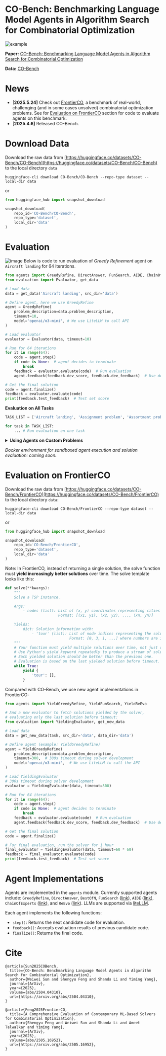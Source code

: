 # CO-Bench: Benchmarking Language Model Agents in Algorithm Search for Combinatorial Optimization


![example](https://github.com/user-attachments/assets/faf29c44-4904-4d74-9a15-37a038b14e77)

**Paper:** [CO-Bench: Benchmarking Language Model Agents in Algorithm Search for Combinatorial Optimization](https://arxiv.org/abs/2504.04310)

**Data:** [CO-Bench](https://huggingface.co/datasets/CO-Bench/CO-Bench)

# News

- **[2025.5.24]** Check out [FrontierCO](https://arxiv.org/abs/2505.16952), a benchmark of real-world, challenging (and in some cases unsolved) combinatorial optimization problems. See for [Evaluation on FrontierCO](#evaluation-on-frontierco) section for code to evaluate agents on this benchmark.
- **[2025.4.6]** Released CO-Bench.

# Download Data
Download the raw data from [https://huggingface.co/datasets/CO-Bench/CO-Bench](https://huggingface.co/datasets/CO-Bench/CO-Bench) to the local directory `data`

```
huggingface-cli download CO-Bench/CO-Bench --repo-type dataset --local-dir data
```
or

```python
from huggingface_hub import snapshot_download

snapshot_download(
    repo_id='CO-Bench/CO-Bench',
    repo_type='dataset',
    local_dir='data'
)
```


# Evaluation
![image](https://github.com/user-attachments/assets/b1206bfb-711e-4f4b-ab11-c096df4286cd)
Below is code to run evaluation of *Greedy Refinement* agent on `Aircraft landing` for 64 iterations.
```python
from agents import GreedyRefine, DirectAnswer, FunSearch, AIDE, ChainOfExperts, ReEvo, BestOfN
from evaluation import Evaluator, get_data

# Load data
data = get_data('Aircraft landing', src_dir='data')

# Define agent, here we use GreedyRefine
agent = GreedyRefine(
    problem_description=data.problem_description,
    timeout=10,
    model='openai/o3-mini', # We use LiteLLM to call API
)

# Load evaluator
evaluator = Evaluator(data, timeout=10)

# Run for 64 iterations
for it in range(64):
    code = agent.step()
    if code is None:  # agent decides to terminate
        break
    feedback = evaluator.evaluate(code)  # Run evaluation
    agent.feedback(feedback.dev_score, feedback.dev_feedback)  # Use dev set score as feedback

# Get the final solution
code = agent.finalize()
feedback = evaluator.evaluate(code)
print(feedback.test_feedback)  # Test set score
```


**Evaluation on All Tasks**

```python
TASK_LIST = ['Aircraft landing', 'Assignment problem', 'Assortment problem', 'Bin packing - one-dimensional', 'Capacitated warehouse location', 'Common due date scheduling', 'Constrained guillotine cutting', 'Constrained non-guillotine cutting', 'Container loading', 'Container loading with weight restrictions', 'Corporate structuring', 'Crew scheduling', 'Equitable partitioning problem', 'Euclidean Steiner problem', 'Flow shop scheduling', 'Generalised assignment problem', 'Graph colouring', 'Hybrid Reentrant Shop Scheduling', 'Job shop scheduling', 'MIS', 'Multi-Demand Multidimensional Knapsack problem', 'Multidimensional knapsack problem', 'Open shop scheduling', 'Packing unequal circles', 'Packing unequal circles area', 'Packing unequal rectangles and squares', 'Packing unequal rectangles and squares area', 'Resource constrained shortest path', 'Set covering', 'Set partitioning', 'TSP', 'Uncapacitated warehouse location', 'Unconstrained guillotine cutting', 'Vehicle routing: period routing', 'p-median - capacitated', 'p-median - uncapacitated']

for task in TASK_LIST:
    ... # Run evaluation on one task
```

<details>
<summary><strong>Using Agents on Custom Problems</strong></summary>

Step 1: Include a concise description and a solve template. For example:

```python
problem_description = '''The Traveling Salesman Problem (TSP) is a classic combinatorial optimization problem where, given a set of cities with known pairwise distances, the objective is to find the shortest possible tour that visits each city exactly once and returns to the starting city. More formally, given a complete graph G = (V, E) with vertices V representing cities and edges E with weights representing distances, we seek to find a Hamiltonian cycle (a closed path visiting each vertex exactly once) of minimum total weight.

Implement in Solve Function

def solve(**kwargs):
    """
    Solve a TSP instance.

    Args:
        - nodes (list): List of (x, y) coordinates representing cities in the TSP problem
                      Format: [(x1, y1), (x2, y2), ..., (xn, yn)]

    Returns:
        dict: Solution information with:
            - 'tour' (list): List of node indices representing the solution path
                           Format: [0, 3, 1, ...] where numbers are indices into the nodes list
    """

    return {
        'tour': [],
    }
'''
```
Step 2: Define the agent
```python
from agents import GreedyRefine
agent = GreedyRefine(
    problem_description=problem_description,
    timeout=10,
    model='openai/o3-mini')
```
Step 3: Define the `evaluate` function and run the loop. Use the evaluate function to get results on the data, and iteratively improve the solution based on feedback:
```python
evaluate = ...  # Define evaluate() to return score (float) and feedback (str)
# Run for 64 iterations
for it in range(64):
    code = agent.step()
    dev_score, dev_feedback = evaluate(code) # Define evaluate() to return score (float) and feedback (str)
    agent.feedback(dev_score, dev_feedback) 

# Get the final soltuion
code = agent.finalize()
print(code)
```
</details>

*Docker environment for sandboxed agent execution and solution evaluation: coming soon.*

# Evaluation on FrontierCO

Download the raw data from [https://huggingface.co/datasets/CO-Bench/FrontierCO](https://huggingface.co/datasets/CO-Bench/FrontierCO) to the local directory `data`:

```
huggingface-cli download CO-Bench/FrontierCO --repo-type dataset --local-dir data
```
or

```python
from huggingface_hub import snapshot_download

snapshot_download(
    repo_id='CO-Bench/FrontierCO',
    repo_type='dataset',
    local_dir='data'
)
```

Note: In FrontierCO, instead of returning a single solution, the solve function must **yield increasingly better solutions** over time. The solve template looks like this:

```python
def solve(**kwargs):
    """
    Solve a TSP instance.

    Args:
        - nodes (list): List of (x, y) coordinates representing cities in the TSP problem.
                        Format: [(x1, y1), (x2, y2), ..., (xn, yn)]

    Yields:
        dict: Solution information with:
            - 'tour' (list): List of node indices representing the solution path.
                             Format: [0, 3, 1, ...] where numbers are indices into the nodes list.
    """
    # Your function must yield multiple solutions over time, not just return one.
    # Use Python's yield keyword repeatedly to produce a stream of solutions.
    # Each yielded solution should be better than the previous one.
    # Evaluation is based on the last yielded solution before timeout.
    while True:
        yield {
            'tour': [],
        }
```

Compared with CO-Bench, we use new agent implementations in FrontierCO:

```python
from agents import YieldGreedyRefine, YieldFunSearch, YieldReEvo

# And a new evaluator to fetch solutions yielded by the solver,
# evaluating only the last solution before timeout:
from evaluation import YieldingEvaluator, get_new_data

# Load data
data = get_new_data(task, src_dir='data', data_dir='data')

# Define agent (example: YieldGreedyRefine)
agent = YieldGreedyRefine(
    problem_description=data.problem_description,
    timeout=300,  # 300s timeout during solver development
    model='openai/o3-mini',  # We use LiteLLM to call the API
)

# Load YieldingEvaluator
# 300s timeout during solver development
evaluator = YieldingEvaluator(data, timeout=300)

# Run for 64 iterations
for it in range(64):
    code = agent.step()
    if code is None:  # agent decides to terminate
        break
    feedback = evaluator.evaluate(code)  # Run evaluation
    agent.feedback(feedback.dev_score, feedback.dev_feedback)  # Use dev set score as feedback

# Get the final solution
code = agent.finalize()

# For final evaluation, run the solver for 1 hour
final_evaluator = YieldingEvaluator(data, timeout=60 * 60)
feedback = final_evaluator.evaluate(code)
print(feedback.test_feedback)  # Test set score
```

# Agent Implementations

Agents are implemented in the `agents` module. Currently supported agents include: `GreedyRefine`, `DirectAnswer`, `BestOfN`, `FunSearch` ([link](https://github.com/google-deepmind/funsearch)), `AIDE` ([link](https://github.com/WecoAI/aideml)), `ChainOfExperts` ([link](https://github.com/xzymustbexzy/Chain-of-Experts)), and `ReEvo` ([link](https://github.com/ai4co/reevo)). LLMs are supported via [liteLLM](https://github.com/BerriAI/litellm).

Each agent implements the following functions:
- `step()`: Returns the next candidate code for evaluation.
- `feedback()`: Accepts evaluation results of previous candidate code.
- `finalize()`: Returns the final code.

# Cite
```
@article{Sun2025COBench,
  title={CO-Bench: Benchmarking Language Model Agents in Algorithm Search for Combinatorial Optimization},
  author={Weiwei Sun and Shengyu Feng and Shanda Li and Yiming Yang},
  journal={ArXiv},
  year={2025},
  volume={abs/2504.04310},
  url={https://arxiv.org/abs/2504.04310},
}
```

```
@article{Feng2025FrontierCO,
  title={A Comprehensive Evaluation of Contemporary ML-Based Solvers for Combinatorial Optimization},
  author={Shengyu Feng and Weiwei Sun and Shanda Li and Ameet Talwalkar and Yiming Yang},
  journal={ArXiv},
  year={2025},
  volume={abs/2505.16952},
  url={https://arxiv.org/abs/2505.16952},
}
```
